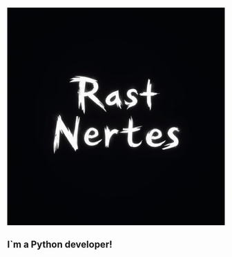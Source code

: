 ![Header](https://github.com/Rast-Nertes/Rast-Nertes/blob/main/folder/logo_rast.png?raw=true)

## I`m a Python developer!
